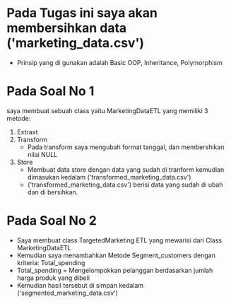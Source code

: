 # Pada Tugas ini saya akan membersihkan data ('marketing_data.csv')
- Prinsip yang di gunakan adalah Basic OOP, Inheritance, Polymorphism

# Pada Soal No 1 
saya membuat sebuah class yaitu MarketingDataETL yang memiliki 3 metode:
1. Extraxt
2. Transform
   - Pada transform saya mengubah format tanggal, dan membershikan nilai NULL
3. Store
   - Membuat data store dengan data yang sudah di tranform kemudian dimasukan kedalam ('transformed_marketing_data.csv')
   - ('transformed_marketing_data.csv') berisi data yang sudah di ubah dan di bersihkan.

# Pada Soal No 2
- Saya membuat class TargetedMarketing ETL yang mewarisi dari Class MarketingDataETL
- Kemudian saya menambahkan Metode Segment_customers dengan kriteria: Total_spending
- Total_spending = Mengelompokkan pelanggan berdasarkan jumlah harga produk yang dibeli
- Kemudian hasil tersebut di simpan kedalam ('segmented_marketing_data.csv')
